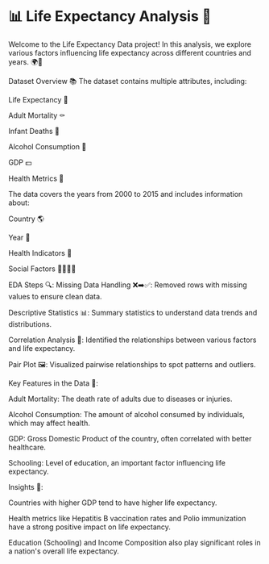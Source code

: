 # 📊 Life Expectancy Analysis 📅 #
Welcome to the Life Expectancy Data project! In this analysis, we explore various factors influencing life expectancy across different countries and years. 🌍💫

Dataset Overview 📚
The dataset contains multiple attributes, including:

Life Expectancy 💖

Adult Mortality ⚰️

Infant Deaths 👶

Alcohol Consumption 🍷

GDP 💵

Health Metrics 🏥

The data covers the years from 2000 to 2015 and includes information about:



Country 🌎

Year 📅

Health Indicators 💉

Social Factors 👨‍👩‍👧‍👦


EDA Steps 🔍:
Missing Data Handling ❌➡️✅: Removed rows with missing values to ensure clean data.

Descriptive Statistics 📊: Summary statistics to understand data trends and distributions.

Correlation Analysis 🔄: Identified the relationships between various factors and life expectancy.

Pair Plot 🖼️: Visualized pairwise relationships to spot patterns and outliers.


Key Features in the Data 🧠:

Adult Mortality: The death rate of adults due to diseases or injuries.

Alcohol Consumption: The amount of alcohol consumed by individuals, which may affect health.

GDP: Gross Domestic Product of the country, often correlated with better healthcare.

Schooling: Level of education, an important factor influencing life expectancy.


Insights 🌟:

Countries with higher GDP tend to have higher life expectancy.

Health metrics like Hepatitis B vaccination rates and Polio immunization have a strong positive impact on life expectancy.

Education (Schooling) and Income Composition also play significant roles in a nation's overall life expectancy.
